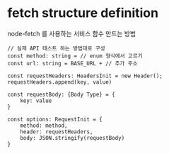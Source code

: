 # fetch structure definition

node-fetch 를 사용하는 서비스 함수 만드는 방법

```
// 실제 API 테스트 하는 방법대로 구성
const method: string = // enum 형식에서 고르기
const url: string = BASE_URL + // 추가 주소

const requestHeaders: HeadersInit = new Header();
requestHeaders.append(key, value)

const requestBody: {Body Type} = {
    key: value
}

const options: RequestInit = {
    method: method,
    header: requestHeaders,
    body: JSON.stringify(requestBody)
}
```
